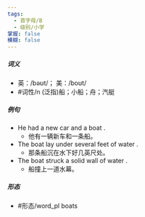 ```yaml
---
tags:
  - 首字母/B
  - 级别/小学
掌握: false
模糊: false
---
```

##### 词义
- 英：/bəʊt/； 美：/boʊt/
- #词性/n  (泛指)船；小船；舟；汽艇
##### 例句
- He had a new car and a boat .
	- 他有一辆新车和一条船。
- The boat lay under several feet of water .
	- 那条船沉在水下好几英尺处。
- The boat struck a solid wall of water .
	- 船撞上一道水幕。
##### 形态
- #形态/word_pl boats
